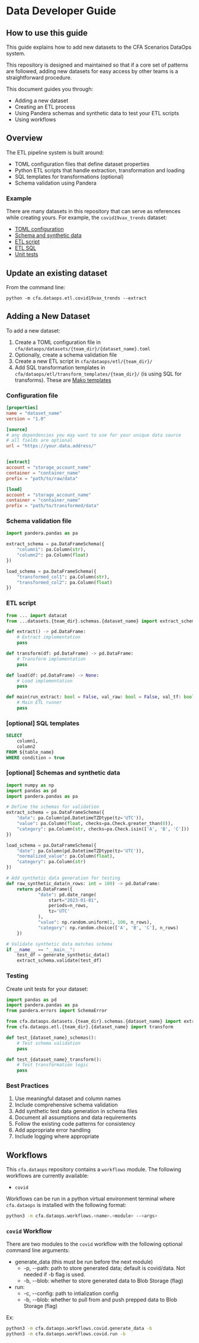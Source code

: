 # Data Developer Guide

## How to use this guide

This guide explains how to add new datasets to the CFA Scenarios DataOps system.

This repository is designed and maintained so that if a core set of patterns are followed, adding new datasets for easy access by other teams is a straightforward procedure.

This document guides you through:

- Adding a new dataset
- Creating an ETL process
- Using Pandera schemas and synthetic data to test your ETL scripts
- Using workflows

## Overview

The ETL pipeline system is built around:

- TOML configuration files that define dataset properties
- Python ETL scripts that handle extraction, transformation and loading
- SQL templates for transformations (optional)
- Schema validation using Pandera

### Example

There are many datasets in this repository that can serve as references while creating yours. For example, the `covid19vax_trends` dataset:

- [TOML configuration](https://github.com/CDCgov/cfa-dataops/blob/main/cfa/dataops/datasets/scenarios/covid19_vaccination_trends.toml)
- [Schema and synthetic data](https://github.com/CDCgov/cfa-dataops/blob/main/cfa/dataops/datasets/scenarios/schemas/covid19vax_trends.py)
- [ETL script](https://github.com/CDCgov/cfa-dataops/blob/main/cfa/dataops/etl/scenarios/covid19vax_trends.py)
- [ETL SQL](https://github.com/CDCgov/cfa-dataops/blob/main/cfa/dataops/etl/transform_templates/scenarios/covid19vax_trends.sql)
- [Unit tests](https://github.com/CDCgov/cfa-dataops/blob/main/tests/datasets/test_covid19_vax_trends.py)

## Update an existing dataset

From the command line:

```
python -m cfa.dataops.etl.covid19vax_trends --extract
```

## Adding a New Dataset

To add a new dataset:

1. Create a TOML configuration file in `cfa/dataops/datasets/{team_dir}/{dataset_name}.toml`
1. Optionally, create a schema validation file
1. Create a new ETL script in `cfa/dataops/etl/{team_dir}/`
1. Add SQL transformation templates in `cfa/dataops/etl/transform_templates/{team_dir}/` (is using SQL for transforms). These are [Mako templates](https://www.makotemplates.org/)

### Configuration file

```toml title="cfa/dataops/datasets/{team_dir}/{dataset_name}.toml"
[properties]
name = "dataset_name"
version = "1.0"

[source]
# any dependencies you may want to use for your unique data source
# all fields are optional
url = "https://your.data.address/"


[extract]
account = "storage_account_name"
container = "container_name"
prefix = "path/to/raw/data"

[load]
account = "storage_account_name"
container = "container_name"
prefix = "path/to/transformed/data"
```

### Schema validation file

```python title="cfa/dataops/datasets/{team_dir}/schemas/{dataset_name}.py"
import pandera.pandas as pa

extract_schema = pa.DataFrameSchema({
    "column1": pa.Column(str),
    "column2": pa.Column(float)
})

load_schema = pa.DataFrameSchema({
    "transformed_col1": pa.Column(str),
    "transformed_col2": pa.Column(float)
})
```

### ETL script

```python title="cfa/dataops/etl/{team_dir}/{dataset_name}.py"
from ... import datacat
from ...datasets.{team_dir}.schemas.{dataset_name} import extract_schema, load_schema

def extract() -> pd.DataFrame:
    # Extract implementation
    pass

def transform(df: pd.DataFrame) -> pd.DataFrame:
    # Transform implementation
    pass

def load(df: pd.DataFrame) -> None:
    # Load implementation
    pass

def main(run_extract: bool = False, val_raw: bool = False, val_tf: bool = False) -> None:
    # Main ETL runner
    pass
```

### [optional] SQL templates

```sql title="cfa/dataops/etl/transform_templates/{team_dir}/{dataset_name}.sql"
SELECT
    column1,
    column2
FROM ${table_name}
WHERE condition = true
```

### [optional] Schemas and synthetic data

```python title="cfa/dataops/datasets/{team_dir}/schemas/{dataset_name}.py"
import numpy as np
import pandas as pd
import pandera.pandas as pa

# Define the schemas for validation
extract_schema = pa.DataFrameSchema({
    "date": pa.Column(pd.DatetimeTZDtype(tz='UTC')),
    "value": pa.Column(float, checks=pa.Check.greater_than(0)),
    "category": pa.Column(str, checks=pa.Check.isin(['A', 'B', 'C']))
})

load_schema = pa.DataFrameSchema({
    "date": pa.Column(pd.DatetimeTZDtype(tz='UTC')),
    "normalized_value": pa.Column(float),
    "category": pa.Column(str)
})

# Add synthetic data generation for testing
def raw_synthetic_data(n_rows: int = 100) -> pd.DataFrame:
    return pd.DataFrame({
            "date": pd.date_range(
                start="2023-01-01",
                periods=n_rows,
                tz='UTC'
            ),
            "value": np.random.uniform(1, 100, n_rows),
            "category": np.random.choice(['A', 'B', 'C'], n_rows)
    })

# Validate synthetic data matches schema
if __name__ == "__main__":
    test_df = generate_synthetic_data()
    extract_schema.validate(test_df)
```

### Testing

Create unit tests for your dataset:

```python title="tests/datasets/test_{dataset_name}.py"
import pandas as pd
import pandera.pandas as pa
from pandera.errors import SchemaError

from cfa.dataops.datasets.{team_dir}.schemas.{dataset_name} import extract_schema, load_schema
from cfa.dataops.etl.{team_dir}.{dataset_name} import transform

def test_{dataset_name}_schemas():
    # Test schema validation
    pass

def test_{dataset_name}_transform():
    # Test transformation logic
    pass
```

### Best Practices

1. Use meaningful dataset and column names
2. Include comprehensive schema validation
3. Add synthetic test data generation in schema files
4. Document all assumptions and data requirements
5. Follow the existing code patterns for consistency
6. Add appropriate error handling
7. Include logging where appropriate

## Workflows

This `cfa.dataops` repository contains a `workflows` module. The following workflows are currently available:

- `covid`

Workflows can be run in a python virtual environment terminal where `cfa.dataops` is installed with the following format:

```bash
python3 -m cfa.dataops.workflows.<name>.<module> --<args>
```

### `covid` Workflow

There are two modules to the `covid` workflow with the following optional command line arguments:

- generate_data (this must be run before the next module)
  - -p, --path: path to store generated data; default is covid/data. Not needed if -b flag is used.
  - -b, --blob: whether to store generated data to Blob Storage (flag)
- run:
  - -c, --config: path to intialization config
  - -b, --blob: whether to pull from and push prepped data to Blob Storage (flag)

Ex:

```bash
python3 -m cfa.dataops.workflows.covid.generate_data -b
python3 -m cfa.dataops.workflows.covid.run -b
```
